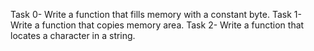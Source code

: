 Task 0- Write a function that fills memory with a constant byte.
Task 1- Write a function that copies memory area.
Task 2- Write a function that locates a character in a string.

